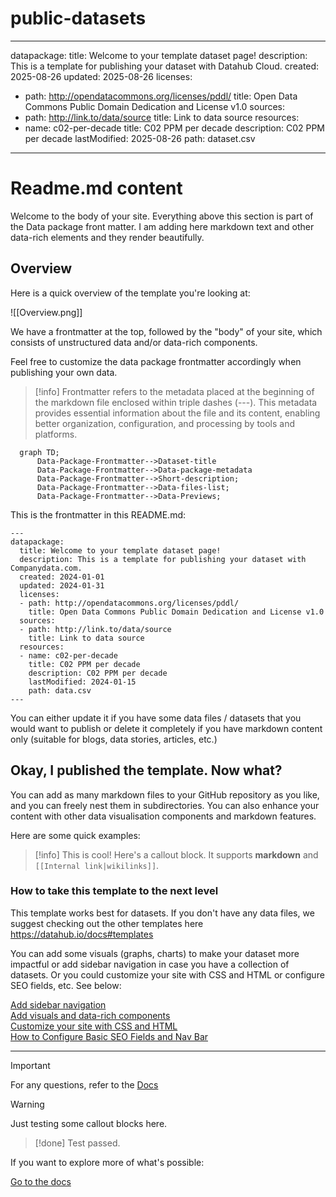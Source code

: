 # public-datasets
---
datapackage:
  title: Welcome to your template dataset page!
  description: This is a template for publishing your dataset with Datahub Cloud.
  created: 2025-08-26
  updated: 2025-08-26
  licenses:
  - path: http://opendatacommons.org/licenses/pddl/
    title: Open Data Commons Public Domain Dedication and License v1.0
  sources:
  - path: http://link.to/data/source
    title: Link to data source
  resources:
  - name: c02-per-decade
    title: C02 PPM per decade
    description: C02 PPM per decade
    lastModified: 2025-08-26
    path: dataset.csv
---

<div class="hero">
    <h1 class="hero-title">Readme.md content<br/></h1>
    <p class="hero-description">Welcome to the body of your site. Everything above this section is part of the Data package front matter. I am adding here markdown text and other data-rich elements and they render beautifully.</p>
</div>


## Overview

Here is a quick overview of the template you're looking at:

![[Overview.png]]

We have a frontmatter at the top, followed by the "body" of your site, which consists of unstructured data and/or data-rich components.

Feel free to customize the data package frontmatter accordingly when publishing your own data. 

> [!info]
> Frontmatter refers to the metadata placed at the beginning of the markdown file enclosed within triple dashes (---). This metadata provides essential information about the file and its content, enabling better organization, configuration, and processing by tools and platforms.

```mermaid
  graph TD;
      Data-Package-Frontmatter-->Dataset-title
      Data-Package-Frontmatter-->Data-package-metadata
      Data-Package-Frontmatter-->Short-description;
      Data-Package-Frontmatter-->Data-files-list;
      Data-Package-Frontmatter-->Data-Previews;
```

This is the frontmatter in this README.md:

```
---
datapackage:
  title: Welcome to your template dataset page!
  description: This is a template for publishing your dataset with Companydata.com.
  created: 2024-01-01
  updated: 2024-01-31
  licenses:
  - path: http://opendatacommons.org/licenses/pddl/
    title: Open Data Commons Public Domain Dedication and License v1.0
  sources:
  - path: http://link.to/data/source
    title: Link to data source
  resources:
  - name: c02-per-decade
    title: C02 PPM per decade
    description: C02 PPM per decade
    lastModified: 2024-01-15
    path: data.csv
---
```

You can either update it if you have some data files / datasets that you would want to publish or delete it completely if you have markdown content only (suitable for blogs, data stories, articles, etc.)

## Okay, I published the template. Now what?

You can add as many markdown files to your GitHub repository as you like, and you can freely nest them in subdirectories. You can also enhance your content with other data visualisation components and markdown features.


Here are some quick examples:

> [!info] This is cool!
> Here's a callout block.
> It supports **markdown** and ```[[Internal link|wikilinks]]```.



### How to take this template to the next level

This template works best for datasets. If you don't have any data files, we suggest checking out the other templates here https://datahub.io/docs#templates

You can add some visuals (graphs, charts) to make your dataset more impactful or add sidebar navigation in case you have a collection of datasets. Or you could customize your site with CSS and HTML or configure SEO fields, etc. See below:

<div class="middle-button-container">
    <a href="https://companydata.com/knowledge-center/" class="middle-button">Add sidebar navigation</a>
</div>

<div class="middle-button-container">
    <a href="https://companydata.com/knowledge-center/" class="middle-button">Add visuals and data-rich components</a>
</div>


<div class="middle-button-container">
    <a href="https://companydata.com/knowledge-center/" class="middle-button">Customize your site with CSS and HTML</a>
</div>

<div class="middle-button-container">
    <a href="https://companydata.com/knowledge-center/" class="middle-button">How to Configure Basic SEO Fields and Nav Bar</a>
</div>

---

> [!important]
> For any questions, refer to the [Docs](https://companydata.com/knowledge-center/)

> [!warning]
> Just testing some callout blocks here.

> [!done]
> Test passed.


If you want to explore more of what's possible:

<div class="middle-button-container">
    <a href="https://companydata.com/knowledge-center/" class="middle-button">Go to the docs</a>
</div>
